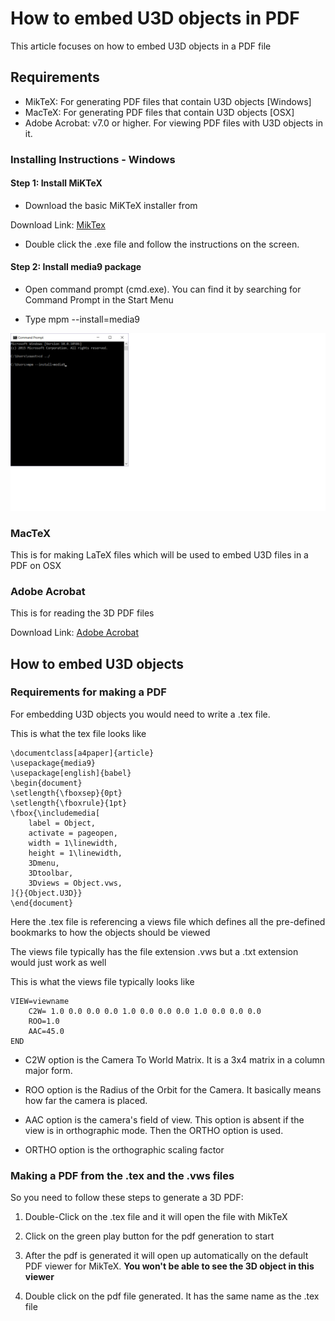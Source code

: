# How to embed U3D objects in PDF

This article focuses on how to embed U3D objects in a PDF file

## Requirements

+ MikTeX: For generating PDF files that contain U3D objects [Windows]
+ MacTeX: For generating PDF files that contain U3D objects [OSX]
+ Adobe Acrobat: v7.0 or higher. For viewing PDF files with U3D objects in it.

### Installing Instructions - Windows

#### Step 1: Install MiKTeX

+ Download the basic MiKTeX installer from 

Download Link: [MikTex](http://miktex.org/download)

+ Double click the .exe file and follow the instructions on the screen.

#### Step 2: Install media9 package

+ Open command prompt (cmd.exe). You can find it by searching for Command Prompt in the Start Menu

+ Type mpm --install=media9

![alt text](mpm_install.png)

### MacTeX

This is for making LaTeX files which will be used to embed U3D files in a PDF on OSX

### Adobe Acrobat

This is for reading the 3D PDF files

Download Link: [Adobe Acrobat](https://get.adobe.com/reader/)

## How to embed U3D objects

### Requirements for making a PDF

For embedding U3D objects you would need to write a .tex file.

This is what the tex file looks like

```
\documentclass[a4paper]{article}
\usepackage{media9}
\usepackage[english]{babel}
\begin{document}
\setlength{\fboxsep}{0pt}
\setlength{\fboxrule}{1pt}
\fbox{\includemedia[
	label = Object,
	activate = pageopen,
	width = 1\linewidth,
	height = 1\linewidth,
	3Dmenu,
	3Dtoolbar,
	3Dviews = Object.vws,
]{}{Object.U3D}}
\end{document}
```

Here the .tex file is referencing a views file which defines all the pre-defined bookmarks to how the objects should be viewed

The views file typically has the file extension .vws but a .txt extension would just work as well

This is what the views file typically looks like

```
VIEW=viewname
	C2W= 1.0 0.0 0.0 0.0 1.0 0.0 0.0 0.0 1.0 0.0 0.0 0.0
	ROO=1.0
	AAC=45.0 
END
```

+ C2W option is the Camera To World Matrix. It is a 3x4 matrix in a column major form.

+ ROO option is the Radius of the Orbit for the Camera. It basically means how far the camera is placed.

+ AAC option is the camera's field of view. This option is absent if the view is in orthographic mode. Then the ORTHO option is used.

+ ORTHO option is the orthographic scaling factor

### Making a PDF from the .tex and the .vws files

So you need to follow these steps to generate a 3D PDF:

1. Double-Click on the .tex file and it will open the file with MikTeX

2. Click on the green play button for the pdf generation to start

3. After the pdf is generated it will open up automatically on the default PDF viewer for MikTeX. **You won't be able to see the 3D object in this viewer**

4. Double click on the pdf file generated. It has the same name as the .tex file
